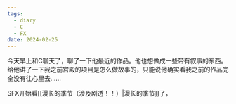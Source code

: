 ```yaml
---
tags:
  - diary
  - C
  - FX
date: 2024-02-25
---
```

今天早上和C聊天了，聊了一下他最近的作品。他也想做成一些带有叙事的东西。给他讲了一下我之前宫殿的项目是怎么做故事的，只能说他确实看我之前的作品完全没有往心里去……

SFX开始看[[漫长的季节（涉及剧透！！）|漫长的季节]]了，